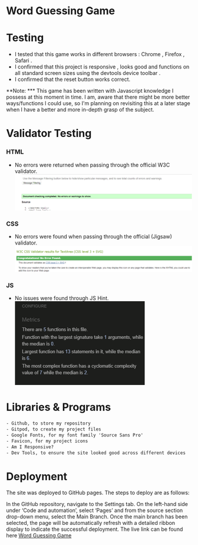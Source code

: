 # Word Guessing Game

# Testing

- I tested that this game works in different browsers : Chrome , Firefox , Safari . 
- I confirmed that this project is responsive , looks good and functions on all standard screen sizes using the devtools device toolbar .
- I confirmed that the reset button works correct.

**Note: *** This game has been written with Javascript knowledge I possess at this moment in time. I am, aware that there might be more better ways/functions I could use, so I'm planning on revisiting this at a later stage when I have a better and more in-depth grasp of the subject.



# Validator Testing

### HTML
- No errors were returned when passing through the official W3C validator.
![html report](assets/readMeImage/html.png)

### CSS
- No errors were found when passing through the official (Jigsaw) validator.
![css report](assets/readMeImage/css.PNG)

### JS
- No issues were found through JS Hint.
![JS report](assets/readMeImage/js.PNG)





# Libraries & Programs 

    - Github, to store my repository
    - Gitpod, to create my project files
    - Google Fonts, for my font family 'Source Sans Pro'
    - Favicon, for my project icons
    - Am I Responsive?
    - Dev Tools, to ensure the site looked good across different devices


# Deployment

The site was deployed to GitHub pages. The steps to deploy are as follows:

In the GitHub repository, navigate to the Settings tab. On the left-hand side under ‘Code and automation’, select ‘Pages’ and from the source section drop-down menu, select the Main Branch. Once the main branch has been selected, the page will be automatically refresh with a detailed ribbon display to indicate the successful deployment. The live link can be found here [Word Guessing Game](https://sediqa01.github.io/Word-Guessing-Game/)




